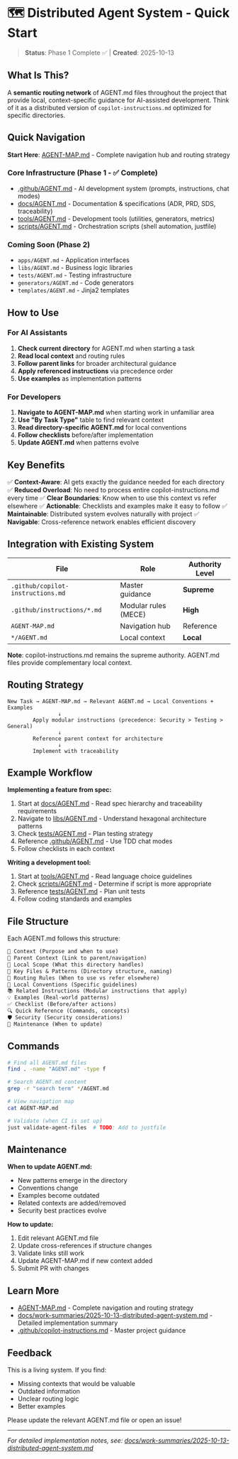 # 🗺️ Distributed Agent System - Quick Start

> **Status**: Phase 1 Complete ✅ | **Created**: 2025-10-13

## What Is This?

A **semantic routing network** of AGENT.md files throughout the project that provide local, context-specific guidance for AI-assisted development. Think of it as a distributed version of `copilot-instructions.md` optimized for specific directories.

## Quick Navigation

**Start Here**: [AGENT-MAP.md](/AGENT-MAP.md) - Complete navigation hub and routing strategy

### Core Infrastructure (Phase 1 - ✅ Complete)

-   [.github/AGENT.md](/.github/AGENT.md) - AI development system (prompts, instructions, chat modes)
-   [docs/AGENT.md](/docs/AGENT.md) - Documentation & specifications (ADR, PRD, SDS, traceability)
-   [tools/AGENT.md](/tools/AGENT.md) - Development tools (utilities, generators, metrics)
-   [scripts/AGENT.md](/scripts/AGENT.md) - Orchestration scripts (shell automation, justfile)

### Coming Soon (Phase 2)

-   `apps/AGENT.md` - Application interfaces
-   `libs/AGENT.md` - Business logic libraries
-   `tests/AGENT.md` - Testing infrastructure
-   `generators/AGENT.md` - Code generators
-   `templates/AGENT.md` - Jinja2 templates

## How to Use

### For AI Assistants

1. **Check current directory** for AGENT.md when starting a task
2. **Read local context** and routing rules
3. **Follow parent links** for broader architectural guidance
4. **Apply referenced instructions** via precedence order
5. **Use examples** as implementation patterns

### For Developers

1. **Navigate to AGENT-MAP.md** when starting work in unfamiliar area
2. **Use "By Task Type"** table to find relevant context
3. **Read directory-specific AGENT.md** for local conventions
4. **Follow checklists** before/after implementation
5. **Update AGENT.md** when patterns evolve

## Key Benefits

✅ **Context-Aware**: AI gets exactly the guidance needed for each directory
✅ **Reduced Overload**: No need to process entire copilot-instructions.md every time
✅ **Clear Boundaries**: Know when to use this context vs refer elsewhere
✅ **Actionable**: Checklists and examples make it easy to follow
✅ **Maintainable**: Distributed system evolves naturally with project
✅ **Navigable**: Cross-reference network enables efficient discovery

## Integration with Existing System

| File                              | Role                 | Authority Level |
| --------------------------------- | -------------------- | --------------- |
| `.github/copilot-instructions.md` | Master guidance      | **Supreme**     |
| `.github/instructions/*.md`       | Modular rules (MECE) | **High**        |
| `AGENT-MAP.md`                    | Navigation hub       | Reference       |
| `*/AGENT.md`                      | Local context        | **Local**       |

**Note**: copilot-instructions.md remains the supreme authority. AGENT.md files provide complementary local context.

## Routing Strategy

```
New Task → AGENT-MAP.md → Relevant AGENT.md → Local Conventions + Examples
                ↓
        Apply modular instructions (precedence: Security > Testing > General)
                ↓
        Reference parent context for architecture
                ↓
        Implement with traceability
```

## Example Workflow

**Implementing a feature from spec:**

1. Start at [docs/AGENT.md](/docs/AGENT.md) - Read spec hierarchy and traceability requirements
2. Navigate to [libs/AGENT.md](/libs/AGENT.md) - Understand hexagonal architecture patterns
3. Check [tests/AGENT.md](/tests/AGENT.md) - Plan testing strategy
4. Reference [.github/AGENT.md](/.github/AGENT.md) - Use TDD chat modes
5. Follow checklists in each context

**Writing a development tool:**

1. Start at [tools/AGENT.md](/tools/AGENT.md) - Read language choice guidelines
2. Check [scripts/AGENT.md](/scripts/AGENT.md) - Determine if script is more appropriate
3. Reference [tests/AGENT.md](/tests/AGENT.md) - Plan unit tests
4. Follow coding standards and examples

## File Structure

Each AGENT.md follows this structure:

```markdown
📍 Context (Purpose and when to use)
🔗 Parent Context (Link to parent/navigation)
🎯 Local Scope (What this directory handles)
📁 Key Files & Patterns (Directory structure, naming)
🧭 Routing Rules (When to use vs refer elsewhere)
🔧 Local Conventions (Specific guidelines)
📚 Related Instructions (Modular instructions that apply)
💡 Examples (Real-world patterns)
✅ Checklist (Before/after actions)
🔍 Quick Reference (Commands, concepts)
🛡️ Security (Security considerations)
🔄 Maintenance (When to update)
```

## Commands

```bash
# Find all AGENT.md files
find . -name "AGENT.md" -type f

# Search AGENT.md content
grep -r "search term" */AGENT.md

# View navigation map
cat AGENT-MAP.md

# Validate (when CI is set up)
just validate-agent-files  # TODO: Add to justfile
```

## Maintenance

**When to update AGENT.md:**

-   New patterns emerge in the directory
-   Conventions change
-   Examples become outdated
-   Related contexts are added/removed
-   Security best practices evolve

**How to update:**

1. Edit relevant AGENT.md file
2. Update cross-references if structure changes
3. Validate links still work
4. Update AGENT-MAP.md if new context added
5. Submit PR with changes

## Learn More

-   [AGENT-MAP.md](/AGENT-MAP.md) - Complete navigation and routing strategy
-   [docs/work-summaries/2025-10-13-distributed-agent-system.md](/docs/work-summaries/2025-10-13-distributed-agent-system.md) - Detailed implementation summary
-   [.github/copilot-instructions.md](/.github/copilot-instructions.md) - Master project guidance

## Feedback

This is a living system. If you find:

-   Missing contexts that would be valuable
-   Outdated information
-   Unclear routing logic
-   Better examples

Please update the relevant AGENT.md file or open an issue!

---

_For detailed implementation notes, see: [docs/work-summaries/2025-10-13-distributed-agent-system.md](/docs/work-summaries/2025-10-13-distributed-agent-system.md)_
